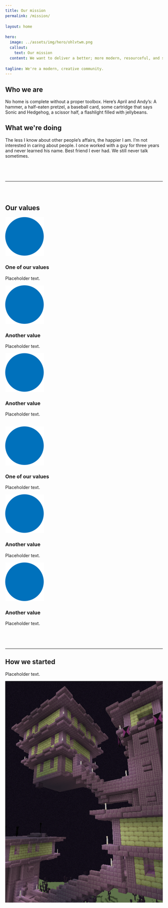 ```yaml
---
title: Our mission
permalink: /mission/

layout: home

hero:
  image: ../assets/img/hero/ohlvtwm.png
  callout:
    text: Our mission
  content: We want to deliver a better; more modern, resourceful, and secure server experience for everyone.

tagline: We're a modern, creative community.
---
```

<div class="usa-grid-full">
    <div class="usa-width-one-half">
      <h2>Who we are</h2>
      <p>No home is complete without a proper toolbox. Here’s April and Andy’s: A hammer, a half-eaten pretzel, a baseball card, some cartridge that says Sonic and Hedgehog, a scissor half, a flashlight filled with jellybeans.</p>
    </div>
    <div class="usa-width-one-half">
      <h2>What we're doing</h2>
      <p>The less I know about other people’s affairs, the happier I am. I’m not interested in caring about people. I once worked with a guy for three years and never learned his name. Best friend I ever had. We still never talk sometimes.</p>
    </div>
</div>

<hr style="margin-top: 4.5rem; margin-bottom: 4.5rem;">

## Our values
<div class="usa-grid-full">
        <div class="usa-width-one-third">
            <img src="../assets/img/circle.png" alt="">
            <h3>One of our values</h3>
            <p>Placeholder text.</p>
        </div>
        <div class="usa-width-one-third">
            <img src="../assets/img/circle.png" alt="">
            <h3>Another value</h3>
            <p>Placeholder text.</p>
        </div>
        <div class="usa-width-one-third">
            <img src="../assets/img/circle.png" alt="">
            <h3>Another value</h3>
            <p>Placeholder text.</p>
        </div>
</div>

<br>

<div class="usa-grid-full">
        <div class="usa-width-one-third">
            <img src="../assets/img/circle.png" alt="">
            <h3>One of our values</h3>
            <p>Placeholder text.</p>
        </div>
        <div class="usa-width-one-third">
            <img src="../assets/img/circle.png" alt="">
            <h3>Another value</h3>
            <p>Placeholder text.</p>
        </div>
        <div class="usa-width-one-third">
            <img src="../assets/img/circle.png" alt="">
            <h3>Another value</h3>
            <p>Placeholder text.</p>
        </div>
</div>

<hr style="margin-top: 4.5rem;">

## How we started
<div class="usa-grid-full">
        <div class="usa-width-one-half">
            <p>Placeholder text.</p>
        </div>
        <div class="usa-width-one-half">
            <img src="../assets/img/mission-splash.png" alt="">   
        </div>
</div>
